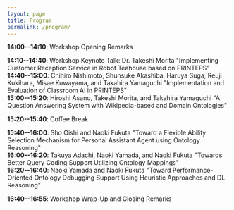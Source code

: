 ```yaml
---
layout: page
title: Program
permalink: /program/
---
```


**14:00--14:10**: Workshop Opening Remarks

**14:10--14:40**: Workshop Keynote Talk: Dr. Takeshi Morita "Implementing Customer Reception Service in Robot Teahouse based on PRINTEPS"
**14:40--15:00**: Chihiro Nishimoto, Shunsuke Akashiba, Haruya Suga, Reuji Kukihara, Misae Kuwayama, and Takahira Yamaguchi "Implementation and Evaluation of Classroom AI in PRINTEPS"  
**15:00--15:20**: Hiroshi Asano, Takeshi Morita, and Takahira Yamaguchi "A Question Answering System with Wikipedia-based and Domain Ontologies"  

**15:20--15:40**: Coffee Break  

**15:40--16:00**: Sho Oishi and Naoki Fukuta "Toward a Flexible Ability Selection Mechanism for Personal Assistant Agent using Ontology Reasoning"   
**16:00--16:20**: Takuya Adachi, Naoki Yamada, and Naoki Fukuta "Towards Better Query Coding Support Utilizing Ontology Mappings"   
**16:20--16:40**: Naoki Yamada and Naoki Fukuta "Toward Performance-Oriented Ontology Debugging Support Using Heuristic Approaches and DL Reasoning"  

**16:40--16:55**: Workshop Wrap-Up and Closing Remarks   

